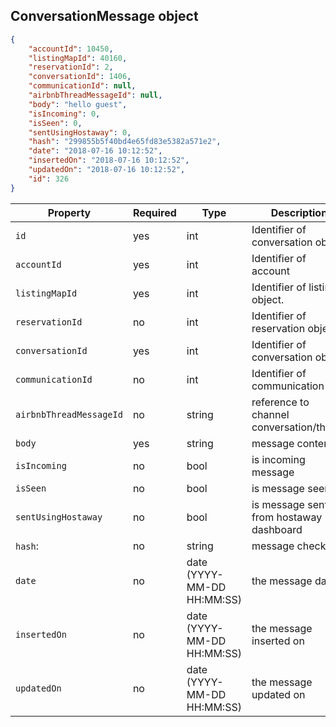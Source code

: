 ## ConversationMessage object

```json
{
    "accountId": 10450,
    "listingMapId": 40160,
    "reservationId": 2,
    "conversationId": 1406,
    "communicationId": null,
    "airbnbThreadMessageId": null,
    "body": "hello guest",
    "isIncoming": 0,
    "isSeen": 0,
    "sentUsingHostaway": 0,
    "hash": "299855b5f40bd4e65fd83e5382a571e2",
    "date": "2018-07-16 10:12:52",
    "insertedOn": "2018-07-16 10:12:52",
    "updatedOn": "2018-07-16 10:12:52",
    "id": 326
}
```

Property | Required | Type | Description
-------- | -------- | ---- | ----------- 
`id` | yes | int | Identifier of conversation object
`accountId` | yes | int | Identifier of account
`listingMapId` | yes | int | Identifier of listing object.
`reservationId` | no | int | Identifier of reservation object
`conversationId` | yes | int | Identifier of conversation object
`communicationId` | no | int | Identifier of communication
`airbnbThreadMessageId` | no | string | reference to channel conversation/thread
`body` | yes | string | message contents
`isIncoming` | no | bool | is incoming message
`isSeen` | no | bool | is message seen
`sentUsingHostaway` | no | bool | is message sent from hostaway dashboard
`hash`: | no | string | message checksum
`date` | no | date (YYYY-MM-DD HH:MM:SS) | the message date
`insertedOn` | no | date (YYYY-MM-DD HH:MM:SS) | the message inserted on
`updatedOn` | no | date (YYYY-MM-DD HH:MM:SS) | the message updated on
